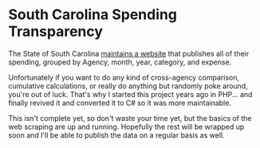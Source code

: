 South Carolina Spending Transparency
====================================
The State of South Carolina [maintains a website](https://applications.sc.gov/SpendingTransparency/) that publishes all of their spending, grouped by Agency, month, year, category, and expense.

Unfortunately if you want to do any kind of cross-agency comparison, cumulative calculations, or really do anything but randomly poke around, you're out of luck. That's why I started this project years ago in PHP... and finally revived it and converted it to C# so it was more maintainable.

This isn't complete yet, so don't waste your time yet, but the basics of the web scraping are up and running. Hopefully the rest will be wrapped up soon and I'll be able to publish the data on a regular basis as well.
